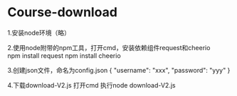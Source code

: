 # Course-download

1.安装node环境（略）

2.使用node附带的npm工具，打开cmd，安装依赖组件request和cheerio  
npm install request 
npm install cheerio

3.创建json文件，命名为config.json
{
  "username": "xxx",
  "password": "yyy"
}

4.下载download-V2.js
  打开cmd 
  执行node download-V2.js

